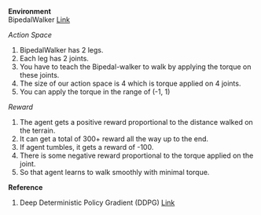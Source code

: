 **Environment**\
BipedalWalker [Link](https://gym.openai.com/envs/BipedalWalker-v2/)

*Action Space*
1. BipedalWalker has 2 legs. 
2. Each leg has 2 joints. 
3. You have to teach the Bipedal-walker to walk by applying the torque on these joints. 
4. The size of our action space is 4 which is torque applied on 4 joints. 
5. You can apply the torque in the range of (-1, 1)

*Reward*
1. The agent gets a positive reward proportional to the distance walked on the terrain. 
2. It can get a total of 300+ reward all the way up to the end. 
3. If agent tumbles, it gets a reward of -100. 
4. There is some negative reward proportional to the torque applied on the joint. 
5. So that agent learns to walk smoothly with minimal torque.


**Reference**
1. Deep Deterministic Policy Gradient (DDPG) [Link](https://keras.io/examples/rl/ddpg_pendulum/)